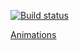 [![Build status](https://ci.appveyor.com/api/projects/status/2bh2b2pacdf7olvm?svg=true)](https://ci.appveyor.com/project/Mary-Kalugina/animations)

[Animations](https://mary-kalugina.github.io/Animations/)
